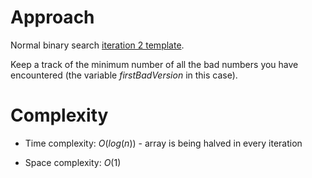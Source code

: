 # Approach
Normal binary search [iteration 2 template](https://leetcode.com/explore/learn/card/binary-search/126/template-ii/937/).

Keep a track of the minimum number of all the bad numbers you have encountered (the variable $firstBadVersion$ in this case).

# Complexity
- Time complexity:
  $O(log(n))$ - array is being halved in every iteration

- Space complexity:
  $O(1)$